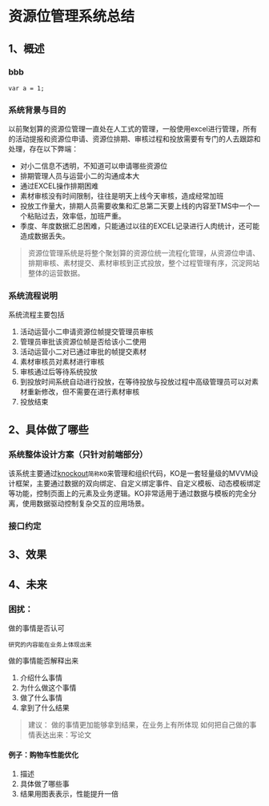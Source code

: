 # 资源位管理系统总结
## 1、概述

### bbb

```
var a = 1;
```

### 系统背景与目的

以前聚划算的资源位管理一直处在人工式的管理，一般使用excel进行管理，所有的活动提报和资源位申请、资源位排期、审核过程和投放需要有专门的人去跟踪和处理，存在以下弊端：

* 对小二信息不透明，不知道可以申请哪些资源位
* 排期管理人员与运营小二的沟通成本大
* 通过EXCEL操作排期困难
* 素材审核没有时间限制，往往是明天上线今天审核，造成经常加班
* 投放工作量大，排期人员需要收集和汇总第二天要上线的内容至TMS中一个一个粘贴过去，效率低，加班严重。
* 季度、年度数据汇总困难，只能通过以往的EXCEL记录进行人肉统计，还可能造成数据丢失。


> 资源位管理系统是将整个聚划算的资源位统一流程化管理，从资源位申请、排期审核、素材提交、素材审核到正式投放，整个过程管理有序，沉淀网站整体的运营数据。

### 系统流程说明

系统流程主要包括

1. 活动运营小二申请资源位帧提交管理员审核
2. 管理员审批该资源位帧是否给该小二使用
3. 活动运营小二对已通过审批的帧提交素材
4. 素材审核员对素材进行审核
5. 审核通过后等待系统投放
6. 到投放时间系统自动进行投放，在等待投放与投放过程中高级管理员可以对素材重新修改，但不需要在进行素材审核
7. 投放结束

## 2、具体做了哪些
### 系统整体设计方案（只针对前端部分）

该系统主要通过[knockout](http://knockoutjs.com)`简称KO`来管理和组织代码，KO是一套轻量级的MVVM设计框架，主要通过数据的双向绑定、自定义绑定事件、自定义模板、动态模板绑定等功能，控制页面上的元素及业务逻辑。KO非常适用于通过数据与模板的完全分离，使用数据驱动控制复杂交互的应用场景。

### 接口约定
## 3、效果

## 4、未来




### 困扰：

做的事情是否认可

	研究的内容能在业务上体现出来

做的事情能否解释出来


1. 介绍什么事情
2. 为什么做这个事情
3. 做了什么事情
4. 拿到了什么结果

> 建议：
	做的事情更加能够拿到结果，在业务上有所体现
	如何把自己做的事情表达出来：写论文

#### 例子：购物车性能优化
1. 描述
2. 具体做了哪些事
3. 结果用图表表示，性能提升一倍
